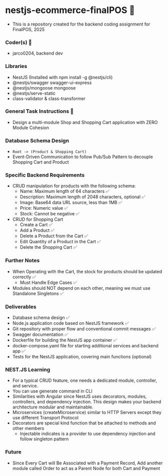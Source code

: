 # nestjs-ecommerce-finalPOS 🚀

- This is a repository created for the backend coding assignment for FinalPOS, 2025

### Coder(s) 🦾

- jarco0204, backend dev

### Libraries

- NestJS (Installed with npm install -g @nestjs/cli)
- @nestjs/swagger swagger-ui-express
- @nestjs/mongoose mongoose
- @nestjs/serve-static
- class-validator & class-transformer

### General Task Instructions 👑

- Design a multi-module Shop and Shopping Cart application with ZERO Module Cohesion

### Database Schema Design

- `Root -> (Product & Shopping Cart)`
- Event-Driven Communication to follow Pub/Sub Pattern to decouple Shopping Cart and Product

### Specific Backend Requirements

- CRUD manipulation for products with the following schema:
  - Name: Maximum length of 64 characters ✅
  - Description: Maximum length of 2048 characters, optional ✅
  - Image: Base64 data URL source, less than 1MB ✅
  - Price: Numeric value ✅
  - Stock: Cannot be negative ✅
- CRUD for Shopping Cart
  - Create a Cart ✅
  - Add a Product ✅
  - Delete a Product from the Cart ✅
  - Edit Quantity of a Product in the Cart ✅
  - Delete the Shopping Cart ✅

### Further Notes

- When Operating with the Cart, the stock for products should be updated correctly ✅
  - Must Handle Edge Cases ✅
- Modules should NOT depend on each other, meaning we must use Standalone Singletons ✅

### Deliverables

- Database schema design ✅
- Node.js application code based on NestJS framework ✅
- Git repository with proper flow and conventional commit messages ✅
- Swagger documentation ✅
- Dockerfile for building the NestJS app container ✅
- docker-compose.yaml file for starting additional services and backend app ✅
- Tests for the NestJS application, covering main functions (optional)

### NEST.JS Learning

- For a typical CRUD feature, one needs a dedicated module, controller, and service.
- You can use generate command in CLI
- Similarities with Angular since NestJS uses decorators, modules, controllers, and dependency injection. This design makes your backend architecture modular and maintainable.
- Microservices (createMicroservice) similar to HTTP Servers except they use different Transport Protocol
- Decorators are special kind function that be attached to methods and other members
  - Injectable indicates is a provider to use dependency injection and follow singleton pattern

### Future

- Since Every Cart will Be Associated with a Payment Record, Add another module called Order to act as a Parent Node for both Cart and Payment
